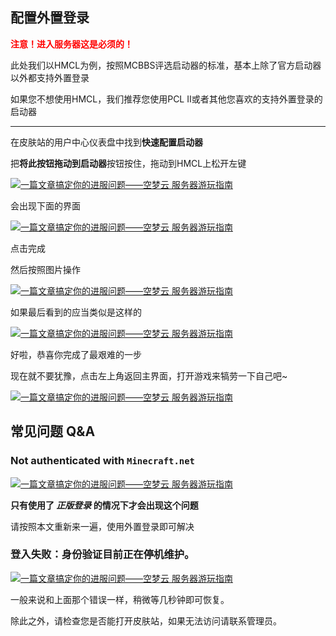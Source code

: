 ## 配置外置登录

**<font color=red>注意！进入服务器这是必须的！</font>**

此处我们以HMCL为例，按照MCBBS评选启动器的标准，基本上除了官方启动器以外都支持外置登录

如果您不想使用HMCL，我们推荐您使用PCL II或者其他您喜欢的支持外置登录的启动器

- - -

在皮肤站的用户中心仪表盘中找到**快速配置启动器**

把**将此按钮拖动到启动器**按钮按住，拖动到HMCL上松开左键

[![一篇文章搞定你的进服问题——空梦云 服务器游玩指南](https://img.loliloli.moe/images/2021/08/14/48Ep.png)](https://img.loliloli.moe/images/2021/08/14/48Ep.png)

会出现下面的界面

[![一篇文章搞定你的进服问题——空梦云 服务器游玩指南](https://img.loliloli.moe/images/2021/08/14/4xOf.png)](https://img.loliloli.moe/images/2021/08/14/4xOf.png)

点击完成

然后按照图片操作

[![一篇文章搞定你的进服问题——空梦云 服务器游玩指南](https://img.loliloli.moe/images/2021/08/14/4OnZ.png)](https://img.loliloli.moe/images/2021/08/14/4OnZ.png)

如果最后看到的应当类似是这样的

[![一篇文章搞定你的进服问题——空梦云 服务器游玩指南](https://img.loliloli.moe/images/2021/08/14/4eHb.png)](https://img.loliloli.moe/images/2021/08/14/4eHb.png)

好啦，恭喜你完成了最艰难的一步

现在就不要犹豫，点击左上角返回主界面，打开游戏来犒劳一下自己吧~

[![一篇文章搞定你的进服问题——空梦云 服务器游玩指南](https://img.loliloli.moe/images/2021/08/14/ABzg.png)](https://img.loliloli.moe/images/2021/08/14/ABzg.png)


## 常见问题 Q&A

### Not authenticated with `Minecraft.net`

[![一篇文章搞定你的进服问题——空梦云 服务器游玩指南](https://img.loliloli.moe/images/2021/08/14/ARAI.png)](https://img.loliloli.moe/images/2021/08/14/ARAI.png)

**只有使用了 _正版登录_ 的情况下才会出现这个问题**

请按照本文重新来一遍，使用外置登录即可解决

### 登入失败：身份验证目前正在停机维护。

[![一篇文章搞定你的进服问题——空梦云 服务器游玩指南](https://img.loliloli.moe/images/2021/08/14/Abfl.png)](https://img.loliloli.moe/images/2021/08/14/Abfl.png)

一般来说和上面那个错误一样，稍微等几秒钟即可恢复。

除此之外，请检查您是否能打开皮肤站，如果无法访问请联系管理员。